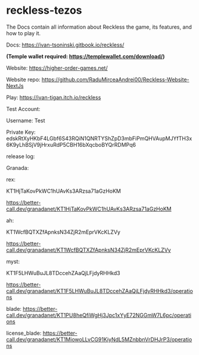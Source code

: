 # reckless-tezos


The Docs contain all information about Reckless the game, its features, and how to play it.

Docs: https://ivan-tsoninski.gitbook.io/reckless/

**(Temple wallet required: https://templewallet.com/download/)**

Website: https://higher-order-games.net/

Website repo: https://github.com/RaduMirceaAndrei00/Reckless-Website-NextJs  

Play: https://ivan-tigan.itch.io/reckless


Test Account:

Username: Test

Private Key: edskRtXyHKbF4LGbf6S43RQiN1QNRTYShZpD3mbFiPmQHVAupMJYfTH3x6K9yLhBSjV9jHrxuRdP5CBH16bXqcboBYQrRDMPq6


release log:

Granada:

rex:

KT1HjTaKovPkWC1hUAvKs3ARzsa71aGzHoKM 

https://better-call.dev/granadanet/KT1HjTaKovPkWC1hUAvKs3ARzsa71aGzHoKM

ah:

KT1WcfBQTXZfApnksN34ZjR2mEprVKcKLZVy 

https://better-call.dev/granadanet/KT1WcfBQTXZfApnksN34ZjR2mEprVKcKLZVy

myst:

KT1F5LHWuBuJL8TDccehZAaQjLFjdyRHHkd3

https://better-call.dev/granadanet/KT1F5LHWuBuJL8TDccehZAaQjLFjdyRHHkd3/operations 

blade:
https://better-call.dev/granadanet/KT1PU8heQfiWgHj3Jpc1xYyE72NGGmW7L6pc/operations

license_blade:
https://better-call.dev/granadanet/KT1MiowoLLvCG91KiyNdL5MZnbbnVrDHJrP3/operations 